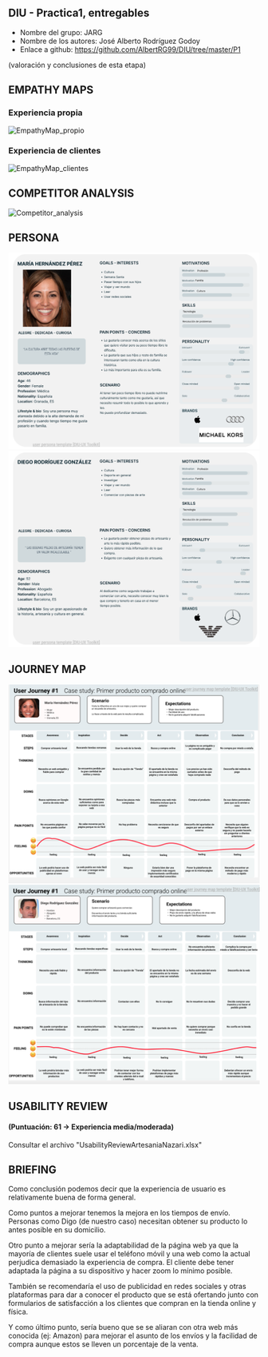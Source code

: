 ## DIU - Practica1, entregables




- Nombre del grupo: JARG
- Nombre de los autores: José Alberto Rodríguez Godoy
- Enlace a github: https://github.com/AlbertRG99/DIU/tree/master/P1


(valoración y conclusiones de esta etapa)

## EMPATHY MAPS

### Experiencia propia

![EmpathyMap_propio](EmpathyMap_propio.png)

### Experiencia de clientes

![EmpathyMap_clientes](EmpathyCustomerMap.png)

## COMPETITOR ANALYSIS

![Competitor_analysis](CompetitorAnalysis.png)

## PERSONA

![Persona1](Persona_1.png)
![Persona2](Persona_2.png)

## JOURNEY MAP

![Persona1_jm](Persona_1_2.png)
![Persona2_jm](Persona_2_2.png)

## USABILITY REVIEW

#### (Puntuación: 61 -> Experiencia media/moderada) 

Consultar el archivo "UsabilityReviewArtesaniaNazari.xlsx"

## BRIEFING

Como conclusión podemos decir que la experiencia de usuario es relativamente buena de forma general.

Como puntos a mejorar tenemos la mejora en los tiempos de envío.
Personas como Digo (de nuestro caso) necesitan obtener su producto lo antes posible en su domicilio.

Otro punto a mejorar sería la adaptabilidad de la página web ya que la mayoría de clientes suele usar el teléfono móvil y una web como la actual perjudica demasiado la experiencia de compra.
El cliente debe tener adaptada la página a su dispositivo y hacer zoom lo mínimo posible.

También se recomendaría el uso de publicidad en redes sociales y otras plataformas para dar a conocer el producto que se está ofertando junto con formularios de satisfacción a los clientes que compran en la tienda online y física.

Y como último punto, sería bueno que se se aliaran con otra web más conocida (ej: Amazon) para mejorar el asunto de los envíos y la facilidad de compra aunque estos se lleven un porcentaje de la venta.